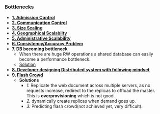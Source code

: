 ### Bottlenecks

- **[1. Admission Control](Admission_Control)**
- **[2. Communication Control](Communication_Control)**
- **[3. Size Scaling](Size_Scaling)**
- **[4. Geographical Scalabilty](Geographical_Scalabilty)**
- **[5. Administrative Scalability](Administrative_Scalability)**    
- **[6. Consistency/Accuracy Problem](Consistency_Problem)**
- **7. DB becoming bottleneck**
  - When there are huge RW operations a shared database can easily become a performance bottleneck.
  - [Solution](/System-Design/Concepts/Databases/Database_Scaling)
- **[8. Developer designing Distributed system with following mindset](Developer_idealistic_mindset)**
- **9. [Flash Crowd](/System-Design/Concepts/Terms/)**
  - **Solutions**
    - *1.* Replicate the web document across multiple servers, as no requests increase, redirect to the replicas to offload the master. This is **overprovisioning** which is not good.
    - *2.*  dynamically create replicas when demand goes up.
    - *3.* Predicting flash crowd(not achieved yet, very difficult).
